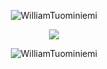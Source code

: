 <p align="center"> <img src=https://github-readme-stats.vercel.app/api?username=WilliamTuominiemi&theme=slateorange&show_icons=true alt=WilliamTuominiemi /> </p>

<p align="center"> 
    <a align="center" href="https://github.com/WilliamTuominiemi/StudyWebApp">
        <img align="center" src="https://github-readme-stats.vercel.app/api/pin/?username=WilliamTuominiemi&repo=StudyWebApp&theme=slateorange" />
    </a>
</p>

<p align="center"> <img src=https://github-readme-stats.vercel.app/api/top-langs/?username=WilliamTuominiemi&show_icons=true&theme=slateorange alt=WilliamTuominiemi /> </p>